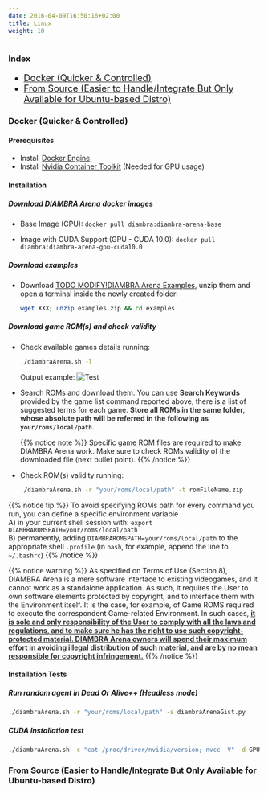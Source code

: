 ```yaml
---
date: 2016-04-09T16:50:16+02:00
title: Linux
weight: 10
---
```


### Index

<div style="font-size:1.125rem;">

- <a href="/installation/linux/#docker-quicker--controlled">Docker (Quicker & Controlled)</a>
- <a href="/installation/linux/#from-source-easier-to-handleintegrate-but-only-available-for-ubuntu-based-distro">From Source (Easier to Handle/Integrate But Only Available for Ubuntu-based Distro)</a>

</div>

### Docker (Quicker & Controlled)

#### Prerequisites

- Install <a href="https://docs.docker.com/engine/install/#server" target="_blank">Docker Engine</a>
- Install <a href="https://docs.nvidia.com/datacenter/cloud-native/container-toolkit/install-guide.html" target="_blank">Nvidia Container Toolkit</a> (Needed for GPU usage)

#### Installation

##### Download DIAMBRA Arena docker images

- Base Image (CPU): `docker pull diambra:diambra-arena-base`

- Image with CUDA Support (GPU - CUDA 10.0): `docker pull diambra:diambra-arena-gpu-cuda10.0`

##### Download examples

- Download <a href="https://github.com/diambra/DIAMBRAenvironment" target="_blank">TODO MODIFY!DIAMBRA Arena Examples</a>, unzip them and open a terminal inside the newly created folder:
    ```bash
    wget XXX; unzip examples.zip && cd examples
    ```

##### Download game ROM(s) and check validity

- Check available games details running:
    ```bash
    ./diambraArena.sh -l
    ```
  Output example:
  ![Test](/images/gamesList.png)

- Search ROMs and download them. You can use <span style="color:#333333; font-weight:bolder;">Search Keywords</span> provided by the game list command reported above, there is a list of suggested terms for each game. <span style="color:#333333; font-weight:bolder;">Store all ROMs in the same folder, whose absolute path will be referred in the following as `your/roms/local/path`</span>.

  {{% notice note %}}
  Specific game ROM files are required to make DIAMBRA Arena work. Make sure to check ROMs validity of the downloaded file (next bullet point).
  {{% /notice %}}

- Check ROM(s) validity running:
     ```bash
     ./diambraArena.sh -r "your/roms/local/path" -t romFileName.zip
     ```
{{% notice tip %}}
To avoid specifying ROMs path for every command you run, you can define a specific environment variable<br> 
A) in your current shell session with: `export DIAMBRAROMSPATH=your/roms/local/path`<br>
B) permanently, adding `DIAMBRAROMSPATH=your/roms/local/path` to the appropriate shell `.profile` (in `bash`, for example, append the line to `~/.bashrc`)
{{% /notice %}}

{{% notice warning %}}
As specified on Terms of Use (Section 8), DIAMBRA Arena is a mere software interface to existing videogames, and it cannot work as a standalone application. As such, it requires the User to own software elements protected by copyright, and to interface them with the Environment itself. It is the case, for example, of Game ROMS required to execute the correspondent Game-related Environment. In such cases, <ins><span style="color:#333333; font-weight:bolder;">it is sole and only responsibility of the User to comply with all the laws and regulations, and to make sure he has the right to use such copyright-protected material. DIAMBRA Arena owners will spend their maximum effort in avoiding illegal distribution of such material, and are by no mean responsible for copyright infringement.</span></ins> 
{{% /notice %}}

#### Installation Tests 

##### Run random agent in Dead Or Alive++ (Headless mode)

```bash
./diambraArena.sh -r "your/roms/local/path" -s diambraArenaGist.py 
```

##### CUDA Installation test
```bash
./diambraArena.sh -c "cat /proc/driver/nvidia/version; nvcc -V" -d GPU
```

### From Source (Easier to Handle/Integrate But Only Available for Ubuntu-based Distro)
